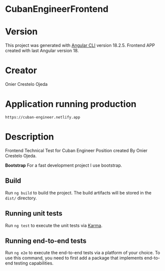 # CubanEngineerFrontend

# Version

This project was generated with [Angular CLI](https://github.com/angular/angular-cli) version 18.2.5.
Frontend APP created with last Angular version 18.

# Creator

Onier Crestelo Ojeda

# Application running production

`https://cuban-engineer.netlify.app`

# Description

Frontend Technical Test for Cuban Engineer Position created By Onier Crestelo Ojeda.

**Bootstrap** For a fast development project I use bootstrap.

## Build

Run `ng build` to build the project. The build artifacts will be stored in the `dist/` directory.

## Running unit tests

Run `ng test` to execute the unit tests via [Karma](https://karma-runner.github.io).

## Running end-to-end tests

Run `ng e2e` to execute the end-to-end tests via a platform of your choice. To use this command, you need to first add a package that implements end-to-end testing capabilities.

